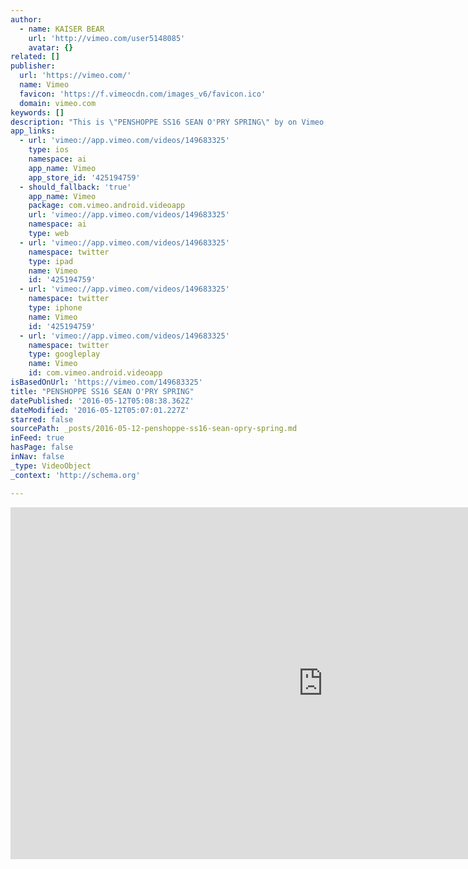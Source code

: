 ```yaml
---
author:
  - name: KAISER BEAR
    url: 'http://vimeo.com/user5148085'
    avatar: {}
related: []
publisher:
  url: 'https://vimeo.com/'
  name: Vimeo
  favicon: 'https://f.vimeocdn.com/images_v6/favicon.ico'
  domain: vimeo.com
keywords: []
description: "This is \"PENSHOPPE SS16 SEAN O'PRY SPRING\" by on Vimeo, the home for high quality videos and the people who love them."
app_links:
  - url: 'vimeo://app.vimeo.com/videos/149683325'
    type: ios
    namespace: ai
    app_name: Vimeo
    app_store_id: '425194759'
  - should_fallback: 'true'
    app_name: Vimeo
    package: com.vimeo.android.videoapp
    url: 'vimeo://app.vimeo.com/videos/149683325'
    namespace: ai
    type: web
  - url: 'vimeo://app.vimeo.com/videos/149683325'
    namespace: twitter
    type: ipad
    name: Vimeo
    id: '425194759'
  - url: 'vimeo://app.vimeo.com/videos/149683325'
    namespace: twitter
    type: iphone
    name: Vimeo
    id: '425194759'
  - url: 'vimeo://app.vimeo.com/videos/149683325'
    namespace: twitter
    type: googleplay
    name: Vimeo
    id: com.vimeo.android.videoapp
isBasedOnUrl: 'https://vimeo.com/149683325'
title: "PENSHOPPE SS16 SEAN O'PRY SPRING"
datePublished: '2016-05-12T05:08:38.362Z'
dateModified: '2016-05-12T05:07:01.227Z'
starred: false
sourcePath: _posts/2016-05-12-penshoppe-ss16-sean-opry-spring.md
inFeed: true
hasPage: false
inNav: false
_type: VideoObject
_context: 'http://schema.org'

---
```

<iframe src="https://cdn.embedly.com/widgets/media.html?src=https%3A%2F%2Fplayer.vimeo.com%2Fvideo%2F149683325&amp;url=https%3A%2F%2Fvimeo.com%2F149683325&amp;image=http%3A%2F%2Fi.vimeocdn.com%2Fvideo%2F565404316_1280.jpg&amp;key=b7d04c9b404c499eba89ee7072e1c4f7&amp;type=text%2Fhtml&amp;schema=vimeo" width="1000" height="563" scrolling="no" frameborder="0" allowfullscreen="" style=""></iframe>